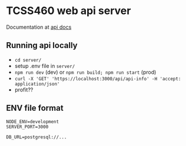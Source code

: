 # TCSS460 web api server

Documentation at [api docs](https://tcss460-api.onrender.com/api-docs)

## Running api locally
- `cd server/`
-  setup .env file in `server/`
- `npm run dev` (dev) or `npm run build; npm run start` (prod)
- `curl -X 'GET' 'https://localhost:3000/api/api-info' -H 'accept: application/json'`
- profit??

## ENV file format

```
NODE_ENV=development
SERVER_PORT=3000

DB_URL=postgresql://...
```
